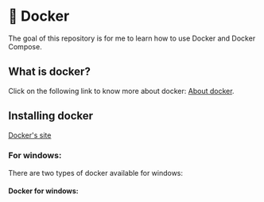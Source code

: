# :whale: Docker

The goal of this repository is for me to learn how to use Docker and Docker Compose.

## What is docker?

Click on the following link to know more about docker: [About docker](./concepts/aboutDocker.md). 

## Installing docker

[Docker's site](https://www.docker.com/products/docker-desktop)

### For windows:

There are two types of docker available for windows:

#### Docker for windows:

